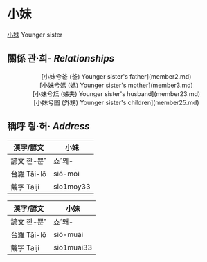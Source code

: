 # 小妹
[小妹](member1.md)
Younger sister

## 關係 관·희- _Relationships_

<center>[小妹兮爸 (爸) Younger sister's father](member2.md)</center>

<center>[小妹兮媽 (媽) Younger sister's mother](member3.md)</center>

<center>[小妹兮尪 (姊夫) Younger sister's husband](member23.md)</center>

<center>[小妹兮囝 (外甥) Younger sister's children](member25.md)</center>



## 稱呼 칑·허· _Address_

漢字/諺文 | 小妹
--- | ---
諺文 깐-뿐ˆ | 쇼ˊᄆᆀ-
台羅 Tâi-lô | sió-mōi
戴字 Taiji | sio1moy33


漢字/諺文 | 小妹
--- | ---
諺文 깐-뿐ˆ | 쇼ˊ뫠-
台羅 Tâi-lô | sió-muāi
戴字 Taiji | sio1muai33


